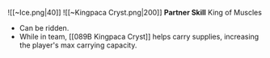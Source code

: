 
![[~Ice.png|40]]
![[~Kingpaca Cryst.png|200]]
**Partner Skill**
King of Muscles
- Can be ridden.
- While in team, [[089B Kingpaca Cryst]] helps carry supplies, increasing the player's max carrying capacity.